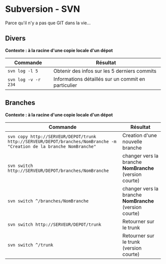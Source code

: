 Subversion - SVN
=========
Parce qu'il n'y a pas que GIT dans la vie...

## Divers

**Contexte : à la racine d'une copie locale d'un dépot**

|Commande|Résultat|
|------- | -------|
|`svn log -l 5`|Obtenir des infos sur les 5 derniers commits|
|`svn log -v -r 234`|Informations détaillés sur un commit en particulier|



## Branches

**Contexte : à la racine d'une copie locale d'un dépot**

|Commande|Résultat|
|------- | -------|
|`svn copy http://SERVEUR/DEPOT/trunk http://SERVEUR/DEPOT/branches/NomBranche -m "Creation de la branche NomBranche"` | Creation d'une nouvelle branche |
|`svn switch http://SERVEUR/DEPOT/branches/NomBranche`|changer vers la branche **NomBranche** (version courte)|
|`svn switch ^/branches/NomBranche`|changer vers la branche **NomBranche** (version courte)|
|`svn switch http://SERVEUR/DEPOT/trunk`|Retourner sur le trunk|
|`svn switch ^/trunk`|Retourner sur le trunk (version courte)|

